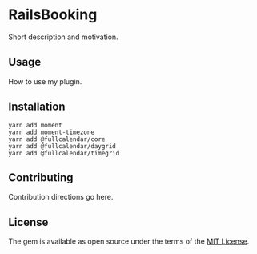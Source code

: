 # RailsBooking
Short description and motivation.

## Usage
How to use my plugin.

## Installation

```
yarn add moment
yarn add moment-timezone
yarn add @fullcalendar/core
yarn add @fullcalendar/daygrid
yarn add @fullcalendar/timegrid
```


## Contributing
Contribution directions go here.

## License
The gem is available as open source under the terms of the [MIT License](https://opensource.org/licenses/MIT).

